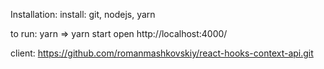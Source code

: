 Installation:
install: git, nodejs, yarn

to run: yarn => yarn start
open http://localhost:4000/

client: https://github.com/romanmashkovskiy/react-hooks-context-api.git